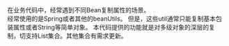在业务代码中，经常遇到不同Bean复制属性的场景。  
经常使用的是Spring或者其他的beanUtils。
但是，这些util通常只能复制基本包装属性或者String等简单对象。
本代码提供的功能就是对多级对象的深层的复制，切支持List集合。其他集合有需求更新。
